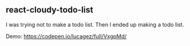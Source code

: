 ## react-cloudy-todo-list

I was trying not to make a todo list. Then I ended up making a todo list.

Demo: https://codepen.io/lucagez/full/VxgpMd/

